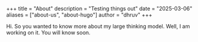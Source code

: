 +++
title = "About"
description = "Testing things out"
date = "2025-03-06"
aliases = ["about-us", "about-hugo"]
author = "dhruv"
+++


Hi. So you wanted to know more about my large thinking model. Well, I am working on it. You will know soon.